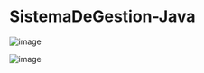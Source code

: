# SistemaDeGestion-Java

![image](https://user-images.githubusercontent.com/73798412/225433857-23a90825-3135-48aa-b89f-f306b1aa9adf.png)

![image](https://user-images.githubusercontent.com/73798412/225433932-605eb7f5-fb67-413d-8faa-afb5d3b79aaf.png)
